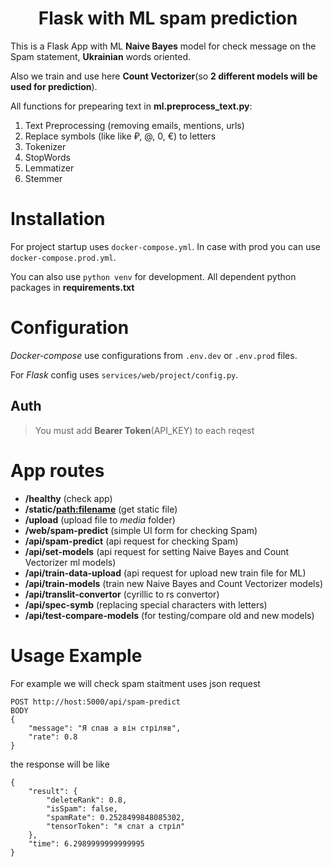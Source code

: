 <h1 align="center">Flask with ML spam prediction</h1>


This is a Flask App with ML **Naive Bayes** model for check message on the Spam statement, **Ukrainian** words oriented. 

Also we train and use here **Count Vectorizer**(so **2 different models  will be used for prediction**).

All functions for prepearing text in **ml.preprocess_text.py**:
1. Text Preprocessing (removing emails, mentions, urls)
2. Replace symbols (like like ₽, @, 0, €) to letters
3. Tokenizer
4. StopWords
5. Lemmatizer
6. Stemmer

# Installation

For project startup uses `docker-compose.yml`. In case with prod you can use `docker-compose.prod.yml`.

You can also use `python venv` for development. All dependent python packages in **requirements.txt**

# Configuration

*Docker-compose* use configurations from `.env.dev` or `.env.prod` files.

For *Flask* config uses `services/web/project/config.py`.

## Auth

> You must add **Bearer Token**(API_KEY) to each reqest

# App routes

- **/healthy** (check app)
- **/static/<path:filename>** (get static file)
- **/upload** (upload file to *media* folder)
- **/web/spam-predict** (simple UI form for checking Spam)
- **/api/spam-predict** (api request for checking Spam)
- **/api/set-models** (api request for setting Naive Bayes and Count Vectorizer ml models)
- **/api/train-data-upload** (api request for upload new train file for ML)
- **/api/train-models** (train new Naive Bayes and Count Vectorizer models)
- **/api/translit-convertor** (cyrillic to rs convertor)
- **/api/spec-symb** (replacing special characters with letters)
- **/api/test-compare-models** (for testing/compare old and new models)

# Usage Example

For example we will check spam staitment uses json request

```
POST http://host:5000/api/spam-predict
BODY
{
    "message": "Я спав а він стріляв",
    "rate": 0.8
}
```

the response will be like

```
{
    "result": {
        "deleteRank": 0.8,
        "isSpam": false,
        "spamRate": 0.2528499848085302,
        "tensorToken": "я спат а стріл"
    },
    "time": 6.2989999999999995
}
```